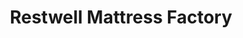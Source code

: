 ---
title: "Restwell Mattress Factory"
url: /saint-louis-park/restwell-mattress-factory/
shop: bed
---